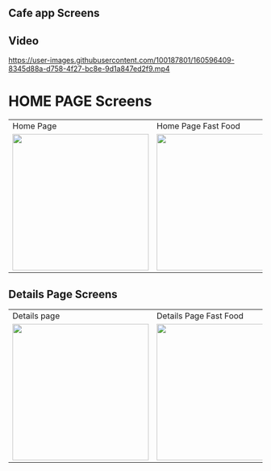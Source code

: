 ## Cafe app Screens
## Video

https://user-images.githubusercontent.com/100187801/160596409-8345d88a-d758-4f27-bc8e-9d1a847ed2f9.mp4

# HOME PAGE Screens

<table>
  <tr>
    <td>Home Page</td>
     <td>Home Page Fast Food</td>
     <td>PopUp card <b>Categories<b></td>
  </tr>
  <tr>
    <td><img src="https://user-images.githubusercontent.com/100187801/160598484-cfe651ae-71c6-4992-b2e5-899673004537.jpg" width=270></td>
    <td><img src="https://user-images.githubusercontent.com/100187801/160597715-7c366da5-22d5-4838-b252-fa962964bf87.jpg" width=270></td>
    <td><img src="https://user-images.githubusercontent.com/100187801/160600041-8080b61b-686f-4ea9-9b98-1629cc464539.jpg" width=270></td>
  </tr>
 </table>
  
## Details Page Screens
<table>
  <tr>
    <td>Details page</td>
     <td>Details Page Fast Food</td>
  </tr>
  <tr>
    <td><img src="https://user-images.githubusercontent.com/100187801/160597678-9f9d7855-d593-4c76-a16b-6d5edae45b94.jpg" width=270></td>
    <td><img src="https://user-images.githubusercontent.com/100187801/160597696-fea9e843-bb92-4d16-83a7-5a83061508c1.jpg" width=270></td>
  </tr>
 </table>



